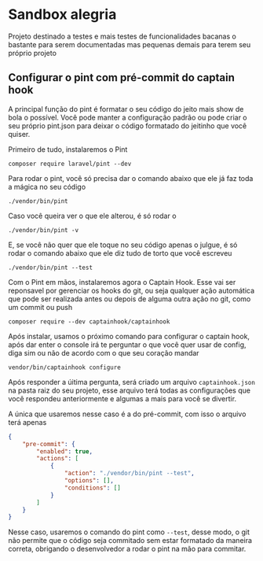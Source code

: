 # Sandbox alegria

Projeto destinado a testes e mais testes de funcionalidades bacanas o bastante para serem
 documentadas mas pequenas demais para terem seu próprio projeto

## Configurar o pint com pré-commit do captain hook
A principal função do pint é formatar o seu código do jeito mais show de bola o possível.
Você pode manter a configuração padrão ou pode criar o seu próprio pint.json para deixar
o código formatado do jeitinho que você quiser.

Primeiro de tudo, instalaremos o Pint

``` shell
composer require laravel/pint --dev
```

Para rodar o pint, você só precisa dar o comando abaixo que ele já faz toda a mágica 
no seu código 

``` shell 
./vendor/bin/pint
```
Caso você queira ver o que ele alterou, é só rodar o 

``` shell 
./vendor/bin/pint -v
```

E, se você não quer que ele toque no seu código apenas o julgue, é só rodar o comando
abaixo que ele diz tudo de torto que você escreveu 

``` shell 
./vendor/bin/pint --test
```

Com o Pint em mãos, instalaremos agora o Captain Hook. Esse vai ser reponsavel por 
gerenciar os hooks do git, ou seja qualquer ação automática que pode ser realizada antes
ou depois de alguma outra ação no git, como um commit ou push

``` shell 
composer require --dev captainhook/captainhook
```

Após instalar, usamos o próximo comando para configurar o captain hook, após dar enter
o console irá te perguntar o que você quer usar de config, diga sim ou não de acordo
com o que seu coração mandar
``` shell 
vendor/bin/captainhook configure
```
Após responder a úitima pergunta, será criado um arquivo `captainhook.json` na pasta raiz
do seu projeto, esse arquivo terá todas as configurações que você respondeu anteriormente
e algumas a mais para você se divertir.

A única que usaremos nesse caso é a do pré-commit, com isso o arquivo terá apenas
```json
{
    "pre-commit": {
        "enabled": true,
        "actions": [
            {
                "action": "./vendor/bin/pint --test",
                "options": [],
                "conditions": []
            }
        ]
    }
}
```

Nesse caso, usaremos o comando do pint como `--test`, desse modo, o git não permite que
o código seja commitado sem estar formatado da maneira correta, obrigando o desenvolvedor
a rodar o pint na mão para commitar.
